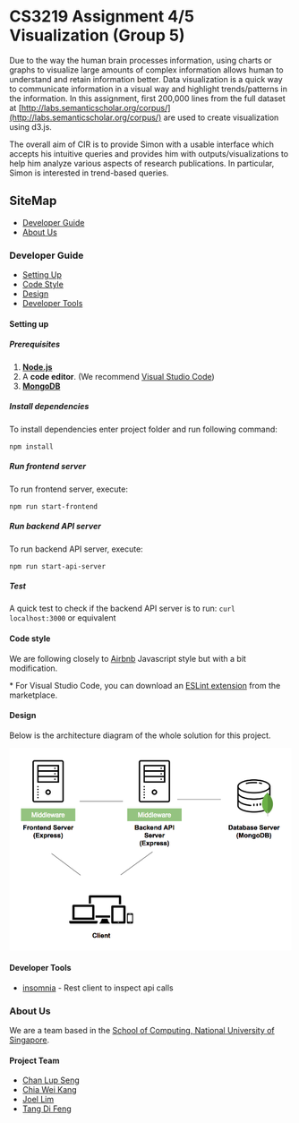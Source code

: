 # CS3219 Assignment 4/5 Visualization (Group 5)

Due to the way the human brain processes information, using charts or graphs to visualize large amounts of complex information allows human to understand and retain information better. Data visualization is a quick way to communicate information in a visual way and highlight trends/patterns in the information. In this assignment, first 200,000 lines from the full dataset at [http://labs.semanticscholar.org/corpus/](http://labs.semanticscholar.org/corpus/) are used to create visualization using d3.js.

The overall aim of CIR is to provide Simon with a usable interface which accepts his intuitive queries and provides him with outputs/visualizations to help him analyze various aspects of research publications. In particular, Simon is interested in trend-based queries.

## SiteMap
* [Developer Guide](#developer-guide)
* [About Us](#about-us)

### Developer Guide

* [Setting Up](#setting-up)
* [Code Style](#code-style)
* [Design](#design)
* [Developer Tools](#developer-tools)

#### Setting up
##### Prerequisites

1. [**Node.js**](https://nodejs.org/en/download/)
2. A **code editor**. (We recommend [Visual Studio Code](https://code.visualstudio.com/))
3. [**MongoDB**](https://www.mongodb.com/download-center#community)

##### Install dependencies
To install dependencies enter project folder and run following command:
``` 
npm install
```

##### Run frontend server
To run frontend server, execute:
```
npm run start-frontend
```

##### Run backend API server
To run backend API server, execute:
```
npm run start-api-server
```

##### Test
A quick test to check if the backend API server is to run:
`curl localhost:3000` or equivalent

#### Code style
We are following closely to [Airbnb](https://github.com/airbnb/javascript) Javascript style but with a bit modification.

&ast; For Visual Studio Code, you can download an [ESLint extension](https://marketplace.visualstudio.com/items?itemName=dbaeumer.vscode-eslint) from the marketplace.

#### Design
Below is the architecture diagram of the whole solution for this project.

<img src="docs/images/architecture.png" width="600"><br>

#### Developer Tools

* [insomnia](https://insomnia.rest/download/) - Rest client to inspect api calls

### About Us
We are a team based in the [School of Computing, National University of Singapore](http://www.comp.nus.edu.sg/).

#### Project Team
* [Chan Lup Seng](https://github.com/lupseng)
* [Chia Wei Kang](https://github.com/weikangchia)
* [Joel Lim](https://github.com/aljorhythm)
* [Tang Di Feng](https://github.com/e0011840)
